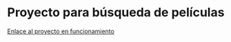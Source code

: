 # Proyecto para búsqueda de películas

[Enlace al proyecto en funcionamiento](https://jmarcoslc.github.io/Web-API-OMDB/)